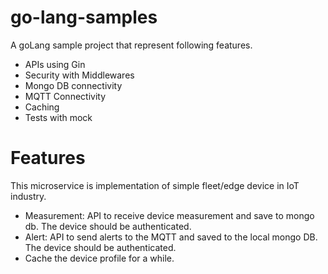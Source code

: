 # go-lang-samples

A goLang sample project that represent following features.

- APIs using Gin
- Security with Middlewares
- Mongo DB connectivity
- MQTT Connectivity
- Caching
- Tests with mock

# Features

This microservice is implementation of simple fleet/edge device in IoT industry.

- Measurement: API to receive device measurement and save to mongo db. The device should be authenticated.
- Alert: API to send alerts to the MQTT and saved to the local mongo DB. The device should be authenticated.
- Cache the device profile for a while.
